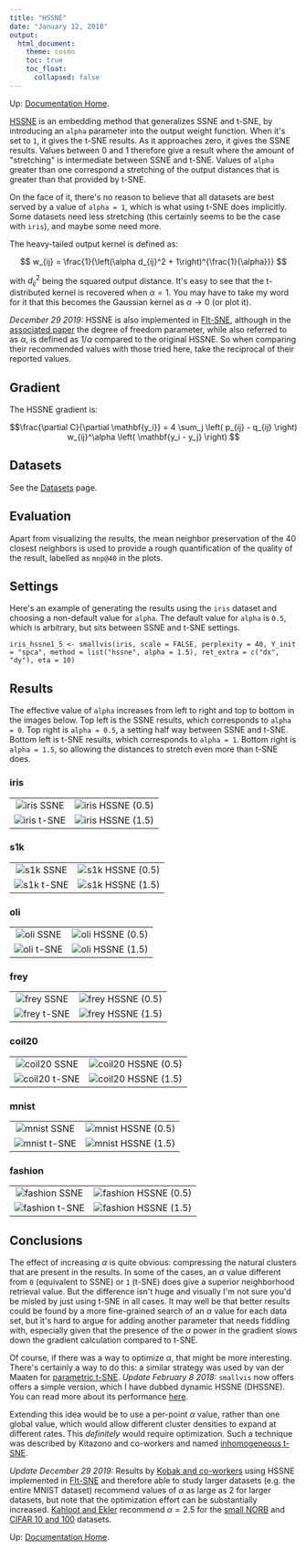 ```yaml
---
title: "HSSNE"
date: "January 12, 2018"
output:
  html_document:
    theme: cosmo
    toc: true
    toc_float:
      collapsed: false
---
```


Up: [Documentation Home](https://jlmelville.github.io/smallvis/).

[HSSNE](https://papers.nips.cc/paper/3770-heavy-tailed-symmetric-stochastic-neighbor-embedding)
is an embedding method that generalizes SSNE and t-SNE, by introducing an 
`alpha` parameter into the output weight function. When it's set to `1`, it
gives the t-SNE results. As it approaches zero, it gives the SSNE results. 
Values between 0 and 1 therefore give a result where the amount of "stretching"
is intermediate between SSNE and t-SNE. Values of `alpha` greater than one 
correspond a stretching of the output distances that is greater than that
provided by t-SNE.

On the face of it, there's no reason to believe that all datasets are best 
served by a value of `alpha = 1`, which is what using t-SNE does implicitly. 
Some datasets need less stretching (this certainly seems to be the case
with `iris`), and maybe some need more.

The heavy-tailed output kernel is defined as:

$$
w_{ij} = \frac{1}{\left(\alpha d_{ij}^2 + 1\right)^{\frac{1}{\alpha}}}
$$

with $d_{ij}^2$ being the squared output distance. It's easy to see that the
t-distributed kernel is recovered when $\alpha = 1$. You may have to take my
word for it that this becomes the Gaussian kernel as $\alpha \rightarrow 0$ 
(or plot it).

*December 29 2019:* HSSNE is also implemented in
[FIt-SNE](https://github.com/KlugerLab/FIt-SNE), although in the
[associated paper](https://arxiv.org/abs/1902.05804) the degree
of freedom parameter, while also referred to as $\alpha$, is defined as 
$1 / \alpha$ compared to the original HSSNE. So when comparing their recommended
values with those tried here, take the reciprocal of their reported values.

## Gradient

The HSSNE gradient is:

$$\frac{\partial C}{\partial \mathbf{y_i}} = 
  4
  \sum_j
  \left(
    p_{ij} - q_{ij}
  \right)
  w_{ij}^\alpha
  \left(
   \mathbf{y_i - y_j}
  \right)
$$

## Datasets

See the [Datasets](https://jlmelville.github.io/smallvis/datasets.html) page.

## Evaluation

Apart from visualizing the results, the mean neighbor preservation of the
40 closest neighbors is used to provide a rough quantification of the quality
of the result, labelled as `mnp@40` in the plots.

## Settings

Here's an example of generating the results using the `iris` dataset and 
choosing a non-default value for `alpha`. The default value for `alpha` is 
`0.5`, which is arbitrary, but sits between SSNE and t-SNE settings.

```
iris_hssne1_5 <- smallvis(iris, scale = FALSE, perplexity = 40, Y_init = "spca", method = list("hssne", alpha = 1.5), ret_extra = c("dx", "dy"), eta = 10)
```

## Results

The effective value of `alpha` increases from left to right and top to bottom
in the images below. Top left is the SSNE results, which corresponds to 
`alpha = 0`. Top right is `alpha = 0.5`, a setting half way between SSNE and 
t-SNE. Bottom left is t-SNE results, which corresponds to `alpha = 1`. Bottom 
right is `alpha = 1.5`, so allowing the distances to stretch even more than
t-SNE does.

### iris

|                             |                           |
:----------------------------:|:--------------------------:
![iris SSNE](../img/sne/iris_ssne.png)|![iris HSSNE (0.5)](../img/hssne/iris_05.png)
![iris t-SNE](../img/opt/iris_dbd.png)|![iris HSSNE (1.5)](../img/hssne/iris_15.png)


### s1k

|                             |                           |
:----------------------------:|:--------------------------:
![s1k SSNE](../img/sne/s1k_ssne.png)|![s1k HSSNE (0.5)](../img/hssne/s1k_05.png)
![s1k t-SNE](../img/opt/s1k_dbd.png)|![s1k HSSNE (1.5)](../img/hssne/s1k_15.png)

### oli

|                             |                           |
:----------------------------:|:--------------------------:
![oli SSNE](../img/sne/oli_ssne.png)|![oli HSSNE (0.5)](../img/hssne/oli_05.png)
![oli t-SNE](../img/opt/oli_dbd.png)|![oli HSSNE (1.5)](../img/hssne/oli_15.png)

### frey

|                             |                           |
:----------------------------:|:--------------------------:
![frey SSNE](../img/sne/frey_ssne.png)|![frey HSSNE (0.5)](../img/hssne/frey_05.png)
![frey t-SNE](../img/opt/frey_dbd.png)|![frey HSSNE (1.5)](../img/hssne/frey_15.png)

### coil20

|                             |                           |
:----------------------------:|:--------------------------:
![coil20 SSNE](../img/sne/coil20_ssne.png)|![coil20 HSSNE (0.5)](../img/hssne/coil20_05.png)
![coil20 t-SNE](../img/opt/coil20_dbd.png)|![coil20 HSSNE (1.5)](../img/hssne/coil20_15.png)

### mnist

|                             |                           |
:----------------------------:|:--------------------------:
![mnist SSNE](../img/sne/mnist_ssne.png)|![mnist HSSNE (0.5)](../img/hssne/mnist_05.png)
![mnist t-SNE](../img/opt/mnist_dbd.png)|![mnist HSSNE (1.5)](../img/hssne/mnist_15.png)

### fashion

|                             |                           |
:----------------------------:|:--------------------------:
![fashion SSNE](../img/sne/fashion_ssne.png)|![fashion HSSNE (0.5)](../img/hssne/fashion_05.png)
![fashion t-SNE](../img/opt/fashion_dbd.png)|![fashion HSSNE (1.5)](../img/hssne/fashion_15.png)

## Conclusions

The effect of increasing $\alpha$ is quite obvious: compressing the 
natural clusters that are present in the results. In some of the cases, an 
$\alpha$ value different from `0` (equivalent to SSNE) or `1` (t-SNE) does give
a superior neighborhood retrieval value. But the difference isn't huge and 
visually I'm not sure you'd be misled by just using t-SNE in all cases. It may
well be that better results could be found by a more fine-grained search of
an $\alpha$ value for each data set, but it's hard to argue for adding another
parameter that needs fiddling with, especially given that the presence of the 
$\alpha$ power in the gradient slows down the gradient calculation compared to
t-SNE.

Of course, if there was a way to optimize $\alpha$, that might be more 
interesting. There's certainly a way to do this: a similar 
strategy was used by van der Maaten for 
[parametric t-SNE](http://proceedings.mlr.press/v5/maaten09a). 
*Update February 8 2018:* `smallvis` now offers
offers a simple version, which I have dubbed dynamic HSSNE (DHSSNE). You can
read more about its performance 
[here](https://jlmelville.github.io/smallvis/dhssne.html).

Extending this idea would be to use a per-point $\alpha$ value, rather than one
global value, which would allow different cluster densities to expand at
different rates. This *definitely* would require optimization. Such a technique
was described by Kitazono and co-workers and named
[inhomogeneous t-SNE](http://dx.doi.org/10.1007/978-3-319-46675-0_14).

*Update December 29 2019:* Results by 
[Kobak and co-workers](https://arxiv.org/abs/1902.05804) using HSSNE implemented
in [FIt-SNE](https://github.com/KlugerLab/FIt-SNE) and therefore able to study
larger datasets (e.g. the entire MNIST dataset) recommend values of $\alpha$ 
as large as 2 for larger datasets, but note that the optimization effort can
be substantially increased.
[Kahloot and Ekler](http://real.mtak.hu/100794/1/AACS19_paper_12.pdf) recommend
$\alpha = 2.5$ for the 
[small NORB](https://cs.nyu.edu/~ylclab/data/norb-v1.0-small/) and
[CIFAR 10 and 100](https://www.cs.toronto.edu/~kriz/cifar.html) datasets.

Up: [Documentation Home](https://jlmelville.github.io/smallvis/).
